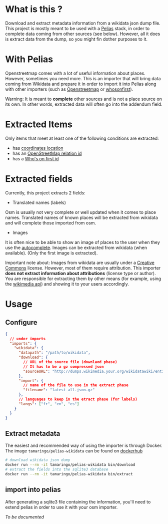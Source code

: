 # What is this ?

Download and extract metadata information from a wikidata json dump file. 
This project is mostly meant to be used with a [Pelias](https://github.com/pelias/pelias) stack, in order to complete data coming from other sources (see below).
However, all it does is extract data from the dump, so you might fin dother purposes to it.

# With Pelias

Openstreetmap comes with a lot of useful information about places. However, sometimes you need more. This is an importer that will bring data coming from Wikidata and prepare it in order to import it into Pelias along with other importers (such as [Openstreetmap](https://github.com/pelias/openstreetmap) or [whosonfirst](https://github.com/pelias/whosonfirst)).

Warning:
It is meant to **complete** other sources and is not a place source on its own. In other words, extracted data will often go into the addendum field.

# Extracted Items

Only items that meet at least one of the following conditions are extracted:
- has [coordinates location](https://www.wikidata.org/wiki/Property:P625)
- has an [OpenStreetMap relation id](https://www.wikidata.org/wiki/Property:P402)
- has a [Who's on first id](https://www.wikidata.org/wiki/Property:P6766)

# Extracted fields

Currently, this project extracts 2 fields:

- Translated names (labels)

Osm is usually not very complete or well updated when it comes to place names. Translated names of known places will be extracted from wikidata and will complete those imported from osm.

- Images

It is often nice to be able to show an image of places to the user when they use the [autocomplete](https://github.com/pelias/documentation/blob/master/autocomplete.md). Images can be extracted from wikidata (when available). (Only the first image is extracted).

Important note about:
Images from wikidata are usually under a [Creative Commons](http://creativecommons.org/) license. However, most of them require attribution. This importer **does not extract information about attributions** (license type or author). You are responsible for extracting them by other means (for example, using the [wikimedia api](https://commons.wikimedia.org/w/api.php)) and showing it to your users accordingly.

# Usage

## Configure

```json
{
  // under imports
  "imports": {
    "wikidata": {
      "datapath": "/path/to/wikidata",
      "download": {
        // URL of the source file (downlaod phase)
        // It has to be a gz compressed json
        "sourceURL": "http://dumps.wikimedia.your.org/wikidatawiki/entities/latest-all.json.gz"
      },
      "import": {
        // name of the file to use in the extract phase
        "filename": "latest-all.json.gz"
      },
      // languages to keep in the etract phase (for labels)
      "langs": ["fr", "en", "es"]
    }
  }
}
```

## Extract metadata

The easiest and recommended way of using the importer is through Docker. The image `tamaringo/pelias-wikidata` can be found on [dockerhub](https://hub.docker.com/repository/docker/tamaringo/pelias-wikidata)


```sh
# download wikidata json dump
docker run --rm -it tamaringo/pelias-wikidata bin/download
# extract the fields into the sqlite3 database
docker run --rm -it tamaringo/pelias-wikidata bin/extract
```

## import into pelias

After generating a sqlite3 file containing the information, you'll need to extend pelias in order to use it with your osm importer.

_To be documented_
